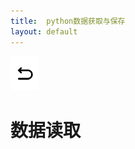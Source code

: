 ```yaml
---
title:  python数据获取与保存
layout: default
---
```

[![返回](/assets/images/back.png)](../../../../)

# 数据读取